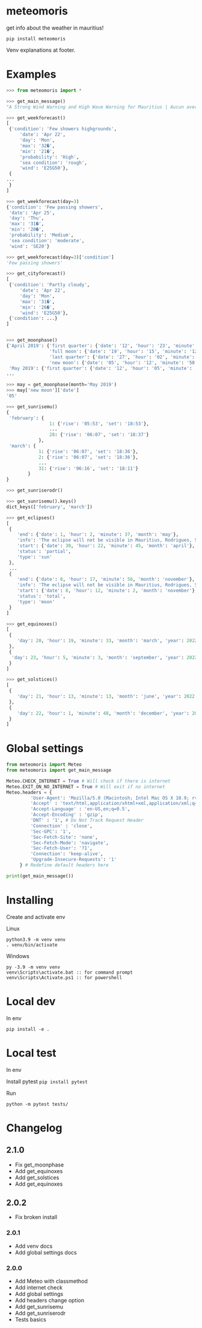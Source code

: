# meteomoris

get info about the weather in mauritius!

```
pip install meteomoris
```

Venv explanations at footer.

# Examples

```python
>>> from meteomoris import *

>>> get_main_message()
"A Strong Wind Warning and High Wave Warning for Mauritius | Aucun avertissement de cyclone n'est en vigueur a Maurice | Avertissement de fortes houles pour Rodrigues"

>>> get_weekforecast()
[
 {'condition': 'Few showers highgrounds',
     'date': 'Apr 22',
     'day': 'Mon',
     'max': '32�',
     'min': '21�',
     'probability': 'High',
     'sea condition': 'rough',
     'wind': 'E25G50'},
 {
...
 }
]

>>> get_weekforecast(day=3)
{'condition': 'Few passing showers',
 'date': 'Apr 25',
 'day': 'Thu',
 'max': '31�',
 'min': '20�',
 'probability': 'Medium',
 'sea condition': 'moderate',
 'wind': 'SE20'}

>>> get_weekforecast(day=3)['condition']
'Few passing showers'

>>> get_cityforecast()
[
 {'condition': 'Partly cloudy',
     'date': 'Apr 22',
     'day': 'Mon',
     'max': '31�',
     'min': '26�',
     'wind': 'E25G50'},
 {'condition': ...}
]


>>> get_moonphase()
{'April 2019': {'first quarter': {'date': '12', 'hour': '23', 'minute': '06'},
                'full moon': {'date': '19', 'hour': '15', 'minute': '12'},
                'last quarter': {'date': '27', 'hour': '02', 'minute': '18'},
                'new moon': {'date': '05', 'hour': '12', 'minute': '50'}},
 'May 2019': {'first quarter': {'date': '12', 'hour': '05', 'minute': '12'},
...

>>> may = get_moonphase(month='May 2019')
>>> may['new moon']['date']
'05'

>>> get_sunrisemu()
{
 'february': {
                1: {'rise': '05:53', 'set': '18:53'},
                ...
                28: {'rise': '06:07', 'set': '18:37'}
            },
 'march': {
            1: {'rise': '06:07', 'set': '18:36'},
            2: {'rise': '06:07', 'set': '18:36'},
            ...
            31: {'rise': '06:16', 'set': '18:11'}
        }
}

>>> get_sunriserodr()

>>> get_sunrisemu().keys()
dict_keys(['february', 'march'])

>>> get_eclipses()
[
 {
    'end': {'date': 1, 'hour': 2, 'minute': 37, 'month': 'may'},
    'info': 'The eclipse will not be visible in Mauritius, Rodrigues, St. Brandon and Agalega.',
    'start': {'date': 30, 'hour': 22, 'minute': 45, 'month': 'april'},
    'status': 'partial',
    'type': 'sun'
 },
 ...
 {
    'end': {'date': 8, 'hour': 17, 'minute': 56, 'month': 'november'},
    'info': 'The eclipse will not be visible in Mauritius, Rodrigues, St. Brandon and Agalega.',
    'start': {'date': 8, 'hour': 12, 'minute': 2, 'month': 'november'},
    'status': 'total',
    'type': 'moon'
 }
]

>>> get_equinoxes()
[
 {
    'day': 20, 'hour': 19, 'minute': 33, 'month': 'march', 'year': 2022
 },
 {
  'day': 23, 'hour': 5, 'minute': 3, 'month': 'september', 'year': 2022
 }
]

>>> get_solstices()
[
 {
    'day': 21, 'hour': 13, 'minute': 13, 'month': 'june', 'year': 2022
 },
 {
    'day': 22, 'hour': 1, 'minute': 48, 'month': 'december', 'year': 2022
 }
]


```

# Global settings

```python
from meteomoris import Meteo
from meteomoris import get_main_message

Meteo.CHECK_INTERNET = True # Will check if there is internet
Meteo.EXIT_ON_NO_INTERNET = True # Will exit if no internet
Meteo.headers = {
         'User-Agent': 'Mozilla/5.0 (Macintosh; Intel Mac OS X 10.9; rv:32.0) Gecko/20100101 Firefox/32.0',
         'Accept' : 'text/html,application/xhtml+xml,application/xml;q=0.9,*/*;q=0.8', 
         'Accept-Language' : 'en-US,en;q=0.5', 
         'Accept-Encoding' : 'gzip', 
         'DNT' : '1', # Do Not Track Request Header 
         'Connection' : 'close',
         'Sec-GPC': '1',
         'Sec-Fetch-Site': 'none',
         'Sec-Fetch-Mode': 'navigate',
         'Sec-Fetch-User': '?1',
         'Connection': 'keep-alive',
         'Upgrade-Insecure-Requests': '1'
     } # Redefine default headers here

print(get_main_message())
```
# Installing

Create and activate env

Linux 

```
python3.9 -m venv venv
. venv/bin/activate
```

Windows

```
py -3.9 -m venv venv
venv\Scripts\activate.bat :: for command prompt
venv\Scripts\Activate.ps1 :: for powershell
```

# Local dev

In env

```
pip install -e . 
```

# Local test

In env

Install pytest `pip install pytest`

Run

`python -m pytest tests/`

# Changelog


## 2.1.0

- Fix get_moonphase
- Add get_equinoxes
- Add get_solstices
- Add get_equinoxes

## 2.0.2

- Fix broken install

### 2.0.1


- Add venv docs
- Add global settings docs

### 2.0.0

- Add Meteo with classmethod
- Add internet check
- Add global settings
- Add headers change option
- Add get_sunrisemu
- Add get_sunriserodr
- Tests basics